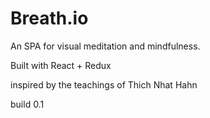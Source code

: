 # Breath.io

An SPA for visual meditation and mindfulness.

Built with React + Redux

inspired by the teachings of Thich Nhat Hahn

build 0.1
